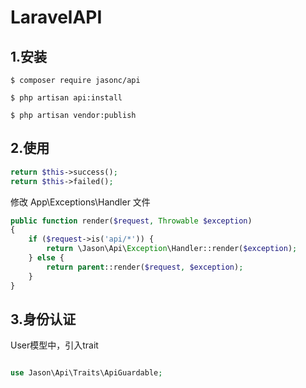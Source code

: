 # LaravelAPI

## 1.安装
```shell script
$ composer require jasonc/api

$ php artisan api:install

$ php artisan vendor:publish
```

## 2.使用

```php
return $this->success();
return $this->failed();
```

修改 App\Exceptions\Handler 文件
```php
public function render($request, Throwable $exception)
{
    if ($request->is('api/*')) {
        return \Jason\Api\Exception\Handler::render($exception);
    } else {
        return parent::render($request, $exception);
    }
}
```
## 3.身份认证

User模型中，引入trait

```php

use Jason\Api\Traits\ApiGuardable;

```
